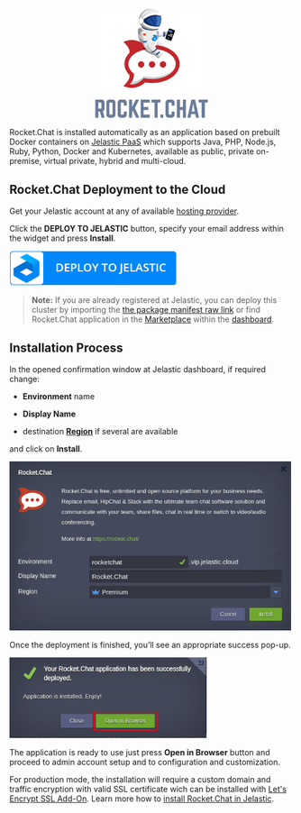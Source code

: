 <p align="center"> 
<img src="images/rocketchat.png" width="200">
</p>
  
Rocket.Chat is installed automatically as an application based on prebuilt Docker containers on [Jelastic PaaS](https://jelastic.com/) which supports Java, PHP, Node.js, Ruby, Python, Docker and Kubernetes, available as public, private on-premise, virtual private, hybrid and multi-cloud.

## Rocket.Chat Deployment to the Cloud

Get your Jelastic account at any of available [hosting provider](https://jelastic.cloud/).

Click the **DEPLOY TO JELASTIC** button, specify your email address within the widget and press **Install**.

[![Deploy to Jelastic](https://github.com/jelastic-jps/git-push-deploy/raw/master/images/deploy-to-jelastic.png)](https://jelastic.com/install-application/?manifest=https://raw.githubusercontent.com/jelastic-jps/rocket-chat/master/manifest.jps)

> **Note:** If you are already registered at Jelastic, you can deploy this cluster by importing the  [the package manifest raw link](https://raw.githubusercontent.com/jelastic-jps/rocket-chat/master/manifest.jps) or find Rocket.Chat application in the [Marketplace](https://docs.jelastic.com/marketplace) within the [dashboard](https://docs.jelastic.com/dashboard-guide).  

  
## Installation Process

In the opened confirmation window at Jelastic dashboard, if required change:  

* __Environment__ name  

* __Display Name__  

* destination __[Region](https://docs.jelastic.com/environment-regions)__ if several are available  

and click on __Install__.

<p align="left"> 
<img src="images/install.png" width="500">
</p>

Once the deployment is finished, you’ll see an appropriate success pop-up.

<p align="left"> 
<img src="images/success.png" width="350">
</p>

 The application is ready to use just press **Open in Browser** button and proceed to admin account setup and to configuration and customization.

For production mode, the installation will require a custom domain and traffic encryption with valid SSL certificate wich can be installed with [Let's Encrypt SSL Add-On](https://jelastic.com/blog/free-ssl-certificates-with-lets-encrypt/). Learn more how to [install Rocket.Chat in Jelastic](https://jelastic.com/blog/install-rocketchat-server/).
